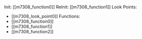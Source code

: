 Init: [[m7308_function0]]
ReInit: [[m7308_function1]]
Look Points:
- [[m7308_look_point0]]
Functions:
- [[m7308_function0]]
- [[m7308_function1]]
- [[m7308_function2]]
